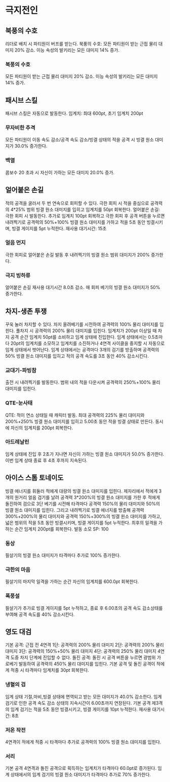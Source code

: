 # 극지전인

## 북풍의 수호

리더로 배치 시 파티원이 버프를 받는다.
북풍의 수호: 모든 파티원이 받는 근접 물리 대미지 20% 감소. 이능 속성의 발키리는 모든 대미지 14% 증가.

### 북풍의 수호

모든 파티원이 받는 근접 물리 대미지 20% 감소. 이능 속성의 발키리는 모든 대미지 14% 증가.

## 패시브 스킬

패시브 스킬은 자동으로 발동한다.
임계치: 최대 600pt, 초기 임계치 200pt

### 무자비한 추격

모든 파티원이 이동 속도 감소/공격 속도 감소/빙결 상태의 적을 공격 시 빙결 원소 대미지가 30.0% 증가한다.

### 백열

콤보수 20 초과 시 자신이 가하는 모든 대미지 20.0% 증가.

## 얼어붙은 손길

적의 공격을 굴러서 두 번 연속으로 회피할 수 있다.
극한 회피 시 적을 중심으로 공격력의 4\*25% 범위 빙결 원소 대미지를 입히고 임계치를 50pt 회복한다.
얼어붙은 손길: 극한 회피 시 발동한다. 추가로 임계치 100pt 회복하고 극한 회피 후 공격 버튼을 누르면 내려찍기로 공격력의 50%+100% 빙결 원소 대미지를 가하고 적을 5초 동안 빙결시키며, 빙결 게이지를 5pt 누적한다. 재사용 대기시간: 15초

### 얼음 먼지

극한 회피로 얼어붙은 손길 발동 후 내려찍기의 빙결 원소 범위 대미지가 200% 증가한다.

### 극지 빙하류

얼어붙은 손길 재사용 대기시간 8.0초 감소. 매 회피 베기의 빙결 원소 대미지가 50% 증가한다.

## 차지-생존 투쟁

꾸욱 눌러 차지할 수 있다. 차지 올려베기를 시전하여 공격력의 100% 물리 대미지를 입힌다. 풀차지 시 공격력의 200% 물리 대미지를 입힌다.
임계치가 200pt 이상일 때 차지 공격 순간 임계치 50pt를 소비하고 임계 상태에 진입한다. 임계 상태에서는 0.5초마다 20pt의 임계치를 소모하고 임계치를 소진하거나 4연격 사이클을 중지할 시 자동으로 임계 상태에서 벗어난다.
임계 상태에서는 공격마다 3개의 검기를 방출하며 공격력의 50% 빙결 원소 대미지를 입히고 적의 공격 속도를 3초 동안 40% 감소시킨다.

### 교대기-파빙참

출전 시 내려찍기를 발동한다. 범위 내의 적을 다운시켜 공격력의 250%+100% 물리 대미지를 입힌다.

### QTE-눈사태

QTE: 적이 연소 상태일 때 캐릭터 발동. 최대 공격력의 225% 물리 대미지와 200%+250% 빙결 원소 대미지를 입히고 5.00초 동안 적을 빙결 상태로 만든다. 동시에 자신의 임계치를 200pt 회복한다.

### 아드레날린

임계 상태에 진입 후 2초가 지나면 자신이 가하는 빙결 원소 대미지가 50.0% 증가한다. 이번 임계 상태 종료 후 4초 후까지 지속된다.

## 아이스 스톰 토네이도

빙결 에너지를 휘둘러 적에게 대량의 빙결 원소 대미지를 입힌다.
제자리에서 적에게 3개의 원거리 얼음 검기를 날려 공격력 3\*200%의 빙결 원소 대미지를 가한 후 적에게 돌진하여 검으로 3단 베기를 시전해 타격마다 공격력 150%의 물리 대미지와 50%의 빙결 원소 대미지를 입힌다. 그리고 내려찍기로 빙결 에너지를 방출해 공격력 300%+200%의 물리 대미지와 공격력 150%+300%의 빙결 원소 대미지를 가하고, 넓은 범위의 적을 5초 동안 빙결시키며, 빙결 게이지를 5pt 누적한다.
최후의 일격을 가하는 순간 임계치 200pt를 회복한다.
발동 소모 SP: 100

### 동상

필살기의 빙결 원소 대미지가 타격마다 추가로 100% 증가한다.

### 극한의 마음

필살기의 마지막 일격을 가하는 순간 자신의 임계치를 600.0pt 회복한다.

### 폭풍설

필살기가 추가로 빙결 게이지를 5pt 누적하고, 종료 후 6.00초의 공격 속도 감소상태를 부여해 공격 속도를 40% 감소시킨다.

## 영도 대검

기본 공격: 근접 전 4연격
1단: 공격력의 200% 물리 대미지
2단: 공격력의 200% 물리 대미지
3단: 공격력의 150%+50% 물리 대미지
4단: 공격력의 250% 물리 대미지
4연격 도중 차지 단계에 진입할 수 없다.
돌진 공격: 돌진 시 공격 버튼을 누르면 광범위 가로베기 발동하여 공격력의 450% 물리 대미지를 입힌다.
기본 공격 및 돌진 공격이 적에게 적중 시 타격마다 임계치를 30pt 회복한다.

### 냉혈의 검

임계 상태
기절,마비,빙결 상태에 면역되고 받는 모든 대미지가 40.0% 감소한다. 임계 검기로 인한 공격 속도 감소 상태의 지속시간이 6.00초까지 연장된다. 기본 공격 제3격의 임계 검기는 적을 5초 동안 빙결시키고, 빙결 게이지를 10pt 누적한다. 재사용 대기시간: 8초

### 저온 작전

4연격이 적에게 적중 시 타격마다 추가로 공격력의 100% 빙결 원소 대미지를 입힌다.

### 서리

기본 공격 4연격과 돌진 공격으로 획득하는 임계치가 타격마다 60.0pt로 증가된다. 임계 상태에서의 임계 검기의 빙결 원소 대미지가 타격마다 추가로 70% 증가한다.

